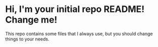 # Hi, I'm your initial repo README! Change me!

This repo contains some files that I always use, but you should change things to your needs.
